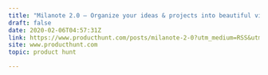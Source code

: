 ```yaml
---
title: "Milanote 2.0 — Organize your ideas & projects into beautiful visual boards."
draft: false
date: 2020-02-06T04:57:31Z
link: https://www.producthunt.com/posts/milanote-2-0?utm_medium=RSS&utm_source=hune
site: www.producthunt.com
topic: product hunt  

---
```

